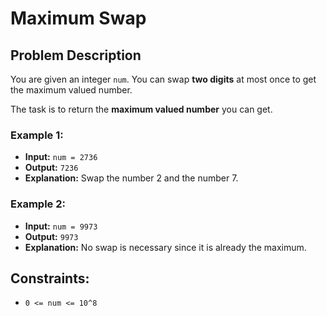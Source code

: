 # Maximum Swap

## Problem Description
You are given an integer `num`. You can swap **two digits** at most once to get the maximum valued number.

The task is to return the **maximum valued number** you can get.

### Example 1:
- **Input:** `num = 2736`
- **Output:** `7236`
- **Explanation:** Swap the number 2 and the number 7.

### Example 2:
- **Input:** `num = 9973`
- **Output:** `9973`
- **Explanation:** No swap is necessary since it is already the maximum.

## Constraints:
- `0 <= num <= 10^8`